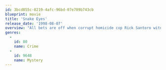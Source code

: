 ```yaml
---
id: 3bcd855c-8219-4afc-96bd-07e709b743cb
blueprint: movie
title: 'Snake Eyes'
release_date: '1998-08-07'
overview: "All bets are off when corrupt homicide cop Rick Santoro witnesses a murder during a boxing match. It's up to him and lifelong friend and naval intelligence agent Kevin Dunne to uncover the conspiracy behind the killing. At every turn, Santoro makes increasingly shocking discoveries that even he can't turn a blind eye to."
genres:
  -
    id: 80
    name: Crime
  -
    id: 9648
    name: Mystery
---
```


